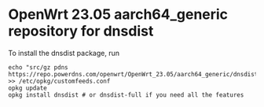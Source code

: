 OpenWrt 23.05 aarch64_generic repository for dnsdist
========

To install the dnsdist package, run

```
echo "src/gz pdns https://repo.powerdns.com/openwrt/OpenWrt_23.05/aarch64_generic/dnsdist" >> /etc/opkg/customfeeds.conf
opkg update
opkg install dnsdist # or dnsdist-full if you need all the features
```
